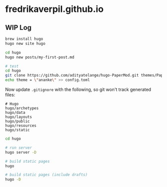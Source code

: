 # fredrikaverpil.github.io

## WIP Log

```bash
brew install hugo
hugo new site hugo
```

```bash
cd hugo
hugo new posts/my-first-post.md
```

```bash
# test
cd hugo
git clone https://github.com/adityatelange/hugo-PaperMod.git themes/PaperMod
echo theme = \"ananke\" >> config.toml
```

Now update `.gitignore` with the following, so git won't track generated files:

```
# Hugo
hugo/archetypes
hugo/data
hugo/layouts
hugo/public
hugo/resources
hugo/static
```

```bash
cd hugo

# run server
hugo server -D

# build static pages
hugo

# build static pages (include drafts)
hugo -D
```
